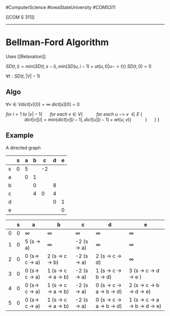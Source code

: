 #ComputerScience  #IowaStateUniversity  #COMS311 


[[COM S 311]] 

---

# Bellman-Ford Algorithm


Uses [[Relaxation]]

$SD(t,i) = min \{SD(t, s-i), min\{SD(u , i - 1) + ut(u,t) | u-> t\}\}$
$SD(t,0) = 0$

$\forall t : SD(t, |V| -1)$

## Algo
$\forall v \in V dict[v][0] = \infty$
$dict[s][0] = 0$

$for\ i = 1\ to\ |v| - 1 \{$
$\ \ \ \ \ for\ each\ v \in V\{$
$\ \ \ \ \ \ \ \ \ \ for\ each\ u\ ->\ v\ \in E\  \{$
$\ \ \ \ \ \ \ \ \ \ \ \ \ \ \ dict[v][i] = min\{dict[v][i-1], dict[u][i-1] + wt(u,v)\}$
$\ \ \ \ \ \ \ \ \ \ \}$
$\ \ \ \ \ \}$
$\}$

## Example 

A directed graph

|     | s   | a   | b   | c   | d   | e   |
| --- | --- | --- | --- | --- | --- | --- |
| s   | 0   | 5   |     | -2  |     |     |
| a   |     | 0   | 1   |     |     |     |
| b   |     |     | 0   |     | 8   |     |
| c   |     |     | 4   | 0   | 4   |     |
| d   |     |     |     |     | 0   | 1   |
| e   |     |     |     |     |     | 0   |


|     | s   | a              | b                    | c            | d                         | e                              |
| --- | --- | -------------- | -------------------- | ------------ | ------------------------- | ------------------------------ |
| 0   | 0   | $\infty$       | $\infty$             | $\infty$     | $\infty$                  | $\infty$                       |
| 1   | 0   | 5  (s -> a)    | $\infty$             | -2  (s -> a) | $\infty$                  | $\infty$                       |
| 2   | 0   | 0 (s-> c -> a) | 2 (s -> c -> b)      | -2  (s -> a) | 2 (s -> c -> d)           | $\infty$                       |
| 3   | 0   | 0 (s-> c -> a) | 1 (s -> c -> a -> b) | -2  (s -> a) | 1 (s -> c -> b -> d)      | 3 (s -> c -> d -> e )          |
| 4   | 0   | 0 (s-> c -> a) | 1 (s -> c -> a -> b) | -2  (s -> a) | 0 (s -> c -> a -> b -> d) | 2 (s -> c -> b -> d -> e)      |
| 5   | 0   | 0 (s-> c -> a) | 1 (s -> c -> a -> b) | -2  (s -> a) | 0 (s -> c -> a -> b -> d) | 1 (s -> c -> a -> b -> d -> e) | 

